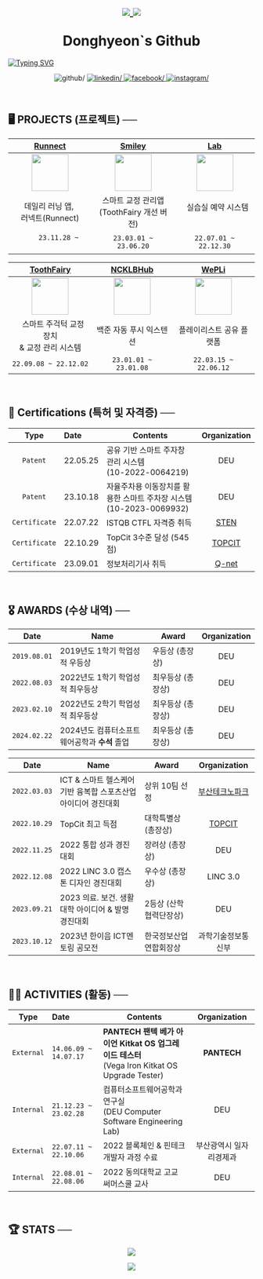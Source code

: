 <h1 align="center">
        <p align="center">
                <a href ="https://github.com/Donghyeon0915">
                        <img src="https://komarev.com/ghpvc/?username=Donghyeon0915&&style=flat" style="vertical-align: middle;" />
                </a>
                <a href ="https://solved.ac/dongdong99">
                        <img src="http://mazassumnida.wtf/api/mini/generate_badge?boj=dongdong99" style="vertical-align: middle;">
                </a>
        </p>
        Donghyeon`s Github
        
</h1>

<div align="center" style="display:flex">
        <a href="https://git.io/typing-svg"><img src="https://zrr.kr/V9xC" alt="Typing SVG" /></a>
</div>

<p align="center"
        <a href="https://github.com/Donghyeon0915" target="_blank">
                <img src="https://zrr.kr/JkGr" alt=github/>
        </a>
        <a href="https://github.com/Donghyeon0915" target="_blank">
                <img src="https://zrr.kr/wjLwc" alt=linkedin/>
        </a>
        <a href="https://www.facebook.com/profile.php?id=100007219727232" target="_blank">
                <img src="https://zrr.kr/v2tO" alt=facebook/>
        </a>
        <a href="https://www.instagram.com/dongx._.2/" target="_blank">
                <img src="https://zrr.kr/8faN" alt=instagram/>
        </a>  
 </p>

<br>


## 🖥️ PROJECTS (프로젝트) ──

<div align="center">
        
|   [Runnect](https://zrr.kr/D3oa)   | [Smiley](https://zrr.kr/aFbp) | [Lab](https://zrr.kr/hWLp) |
| :---: | :---: | :---: |
| <img width="75" src="https://zrr.kr/4yl3"> | <img width="75" src="https://zrr.kr/zM32q"> | <img width="75" src="https://buly.kr/D3bwGvr">|
| ⠀⠀데일리 러닝 앱, ⠀⠀<br>러넥트(Runnect) | 스마트 교정 관리앱<br>(ToothFairy 개선 버전) | ⠀실습실 예약 시스템 ⠀|
| ⠀⠀⠀`23.11.28 ~ `⠀⠀⠀| `23.03.01 ~ 23.06.20` | `22.07.01 ~ 22.12.30` |

|  [ToothFairy](https://buly.kr/4bfZBol) | [NCKLBHub](https://buly.kr/2fbEOqA) | [WePLi](https://buly.kr/9iDXdTv) |
| :---: | :---: | :---: |
| <img width="75" src="https://buly.kr/1n1RUj4"> | <img width="75" src="https://buly.kr/5fA74g3"> | <img width="75" src="https://zrr.kr/ujxq"> |
|⠀스마트 주걱턱 교정 장치 <br>& 교정 관리 시스템  |백준 자동 푸시 익스텐션 | 플레이리스트 공유 플랫폼 |
|`22.09.08 ~ 22.12.02`|`23.01.01 ~ 23.01.08`|`22.03.15 ~ 22.06.12`|

</div>

<br>

## 📑 Certifications **(특허 및 자격증)** ──

<div align="center">
  
| Type | Date | Contents | Organization |
| :---: | :--- | --- | :---: |
| `Patent` | 22.05.25 | 공유 기반 스마트 주자창 관리 시스템<br>(10-2022-0064219)| DEU |
| `Patent` | 23.10.18 | 자율주차용 이동장치를 활용한 스마트 주차장 시스템<br>(10-2023-0069932) | DEU |
| `Certificate` | 22.07.22 | ISTQB CTFL 자격증 취득 | [STEN](https://zrr.kr/MJ72) |
| `Certificate` | 22.10.29 | TopCit 3수준 달성 (545점) | [TOPCIT](https://zrr.kr/4vc7) |
| `Certificate` | 23.09.01 | 정보처리기사 취득 | [Q-net](https://zrr.kr/XqVY) |

</div>

<br>


## 🎖️ AWARDS (수상 내역) ──

<div align="center">
        
| Date         | Name                                  | Award         | Organization |
|:------------:|---------------------------------------|---------------|:------------:|
| `2019.08.01` | 2019년도 1학기 학업성적 우등상              | 우등상 (총장상)   | DEU          |
| `2022.08.03` | 2022년도 1학기 학업성적 최우등상            | 최우등상 (총장상)  | DEU          |
| `2023.02.10` | 2022년도 2학기 학업성적 최우등상            | 최우등상 (총장상)  | DEU          | 
| `2024.02.22` | 2024년도 컴퓨터소프트웨어공학과 **수석** 졸업  | 최우등상 (총장상)  | DEU          |

| Date         | Name                                                 | Award             | Organization                      |
|:------------:|------------------------------------------------------|-------------------|:---------------------------------:|
| `2022.03.03` | ICT & 스마트 헬스케어 기반 융복합 스포츠산업<br>아이디어 경진대회  | 상위 10팀 선정       | [부산테크노파크](https://zrr.kr/DP5G) |
| `2022.10.29` | TopCit 최고 득점                                       | 대학특별상 (총장상)    | [TOPCIT](https://zrr.kr/Zsxk)     |
| `2022.11.25` | 2022 통합 성과 경진대회                                  | 장려상 (총장상)       | DEU                               |
| `2022.12.08` | 2022 LINC 3.0 캡스톤 디자인 경진대회                      | 우수상 (총장상)       | LINC 3.0                          |
| `2023.09.21` | 2023 의료. 보건. 생활대학 아이디어 & 발명 경진대회             | 2등상 (산학협력단장상) | DEU                               |
| `2023.10.12` | 2023년 한이음 ICT멘토링 공모전                            | 한국정보산업연합회장상   | 과학기술정보통신부                     |

</div>

<br>

## 🏃‍♂️ ACTIVITIES **(활동)** ──

<div align="center">
  
| Type       | Date                  | Contents                                                                                        | Organization      |
| :--------: | :-------------------- | ----------------------------------------------------------------------------------------------- | :---------------: |
| `External` | `14.06.09 ~ 14.07.17` | <b>PANTECH</b> **팬텍 베가 아이언 Kitkat OS 업그레이드 테스터**<br>(Vega Iron Kitkat OS Upgrade Tester) | <b>PANTECH</b>    |
| `Internal` | `21.12.23 ~ 23.02.28` | 컴퓨터소프트웨어공학과 연구실<br>(DEU Computer Software Engineering Lab)                                | DEU               |
| `External` | `22.07.11 ~ 22.10.06` | 2022 블록체인 & 핀테크 개발자 과정 수료                                                                 | 부산광역시 일자리경제과 |
| `Internal` | `22.08.01 ~ 22.08.06` | 2022 동의대학교 고교 써머스쿨 교사                                                                     | DEU               |

</div>


<br>

## :trophy: STATS ──

<div align="center">

<p align="center">
  <a href ="https://solved.ac/dongdong99"><img src ="http://mazassumnida.wtf/api/v2/generate_badge?boj=dongdong99"></a>
</p>

<p align="center">
   <a href ="https://solved.ac/dongdong99"><img src="http://mazassumnida.wtf/api/mini/generate_badge?boj=dongdong99"></a>
</p>

<!-- ![dongdong99's solved.ac stats](https://github-readme-solvedac.hyp3rflow.vercel.app/api/?handle=dongdong99) -->

</div>
